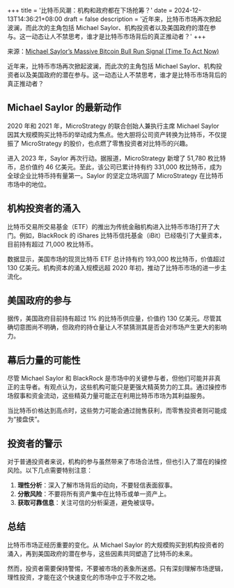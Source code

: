 +++
title = '比特币风潮：机构和政府都在下场抢筹？'
date = 2024-12-13T14:36:21+08:00
draft = false
description = '近年来，比特币市场再次掀起波澜，而此次的主角包括 Michael Saylor、机构投资者以及美国政府的潜在参与。这一动态让人不禁思考，谁才是比特币市场背后的真正推动者？'
+++

来源：[Michael Saylor’s Massive Bitcoin Bull Run Signal (Time To Act Now)](https://www.youtube.com/watch?v=d9ugEHmR9T4)

近年来，比特币市场再次掀起波澜，而此次的主角包括 Michael Saylor、机构投资者以及美国政府的潜在参与。这一动态让人不禁思考，谁才是比特币市场背后的真正推动者？

## **Michael Saylor 的最新动作**

2020 年和 2021 年，MicroStrategy 的联合创始人兼执行主席 Michael Saylor 因其大规模购买比特币的举动成为焦点。他大胆将公司资产转换为比特币，不仅提振了 MicroStrategy 的股价，也点燃了零售投资者对比特币的兴趣。

进入 2023 年，Saylor 再次行动。据报道，MicroStrategy 新增了 51,780 枚比特币，总价值约 46 亿美元。至此，该公司已累计持有约 331,000 枚比特币，成为全球企业比特币持有量第一。Saylor 的坚定立场巩固了 MicroStrategy 在比特币市场中的地位。

## **机构投资者的涌入**

比特币交易所交易基金（ETF）的推出为传统金融机构进入比特币市场打开了大门。例如，BlackRock 的 iShares 比特币信托基金（iBit）已经吸引了大量资本，目前持有超过 71,000 枚比特币。

数据显示，美国市场的现货比特币 ETF 总计持有约 193,000 枚比特币，价值超过 130 亿美元。机构资本的涌入规模远超 2020 年初，推动了比特币市场的进一步主流化。

## **美国政府的参与**

据传，美国政府目前持有超过 1% 的比特币供应量，价值约 130 亿美元。尽管其确切意图尚不明确，但政府的持仓量让人不禁猜测其是否会对市场产生更大的影响力。

## **幕后力量的可能性**

尽管 Michael Saylor 和 BlackRock 是市场中的关键参与者，但他们可能并非真正的主导者。有观点认为，这些机构可能只是更强大精英势力的工具。通过操控市场叙事和资金流动，这些精英力量可能正在利用比特币市场为其利益服务。

当比特币价格达到高点时，这些势力可能会通过抛售获利，而零售投资者则可能成为“接盘侠”。

## **投资者的警示**

对于普通投资者来说，机构的参与虽然带来了市场合法性，但也引入了潜在的操控风险。以下几点需要特别注意：

1. **理性分析**：深入了解市场背后的动向，不要轻信表面叙事。
2. **分散风险**：不要将所有资产集中在比特币或单一资产上。
3. **获取可靠信息**：关注可信的分析渠道，避免被误导。

## **总结**

比特币市场正经历重要的变化。从 Michael Saylor 的大规模购买到机构投资者的涌入，再到美国政府的潜在参与，这些因素共同塑造了比特币的未来。

然而，投资者需要保持警惕，不要被市场的表象所迷惑。只有深刻理解市场逻辑，理性投资，才能在这个快速变化的市场中立于不败之地。


